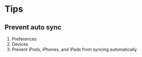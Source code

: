 # Tips

## Prevent auto sync

1. Preferences
2. Devices
3. Prevent iPods, iPhones, and iPads from syncing automatically

